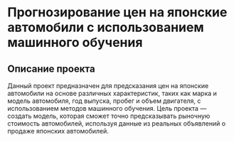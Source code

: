 # Прогнозирование цен на японские автомобили с использованием машинного обучения
## Описание проекта
Данный проект предназначен для предсказания цен на японские автомобили на основе различных характеристик, таких как марка и модель автомобиля, год выпуска, пробег и объем двигателя, с использованием методов машинного обучения. Цель проекта — создать модель, которая сможет точно предсказывать рыночную стоимость автомобилей, используя данные из реальных объявлений о продаже японских автомобилей.
